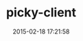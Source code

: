 ---
layout: post
title:  "picky-client"
repo:   "floere/picky"
date:   2015-02-18 17:21:58
gemurl: http://floere.github.com/picky
---